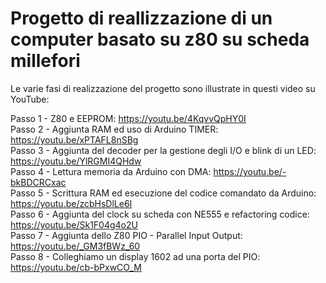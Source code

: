 # Progetto di reallizzazione di un computer basato su z80 su scheda millefori

Le varie fasi di realizzazione del progetto sono illustrate in questi video su YouTube:

Passo 1 - Z80 e EEPROM: https://youtu.be/4KqvvQpHY0I  
Passo 2 - Aggiunta RAM ed uso di Arduino TIMER: https://youtu.be/xPTAFL8nSBg  
Passo 3 - Aggiunta del decoder per la gestione degli I/O e blink di un LED: https://youtu.be/YlRGMI4QHdw  
Passo 4 - Lettura memoria da Arduino con DMA: https://youtu.be/-bkBDCRCxac  
Passo 5 - Scrittura RAM ed esecuzione del codice comandato da Arduino: https://youtu.be/zcbHsDlLe6I  
Passo 6 - Aggiunta del clock su scheda con NE555 e refactoring codice: https://youtu.be/Sk1F04g4o2U  
Passo 7 - Aggiunta dello Z80 PIO - Parallel Input Output: https://youtu.be/_GM3fBWz_60  
Passo 8 - Colleghiamo un display 1602 ad una porta del PIO: https://youtu.be/cb-bPxwCO_M  
